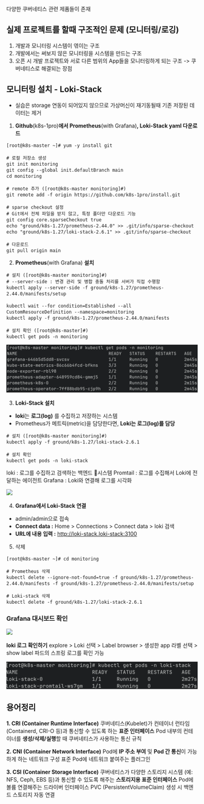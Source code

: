 
다양한 쿠버네티스 관련 제품들이 존재

## 실제 프로젝트를 할때 구조적인 문제 (모니터링/로깅)
1. 개발과 모니터링 시스템이 엮이는 구조
2. 개발에서는 써보지 않은 모니터링을 시스템을 만드는 구조
3. 오픈 시 개발 프로젝트와 서로 다른 범위의 App들을 모니터링하게 되는 구조
-> 쿠버네티스로 해결되는 장점

## 모니터링 설치 - Loki-Stack
* 실습은 storage 연동이 되어있지 않으므로 가상머신이 재기동될때 기존 저장된 데이터는 제거

1. **Github**(k8s-1pro)**에서 Prometheus**(with Grafana)**, Loki-Stack yaml 다운로드**
```
[root@k8s-master ~]# yum -y install git

# 로컬 저장소 생성
git init monitoring
git config --global init.defaultBranch main
cd monitoring

# remote 추가 ([root@k8s-master monitoring]#)
git remote add -f origin https://github.com/k8s-1pro/install.git

# sparse checkout 설정
# Git에서 전체 파일을 받지 않고, 특정 폴더만 다운로드 기능
git config core.sparseCheckout true
echo "ground/k8s-1.27/prometheus-2.44.0" >> .git/info/sparse-checkout
echo "ground/k8s-1.27/loki-stack-2.6.1" >> .git/info/sparse-checkout

# 다운로드 
git pull origin main
```

2. **Prometheus**(with Grafana) **설치**
```
# 설치 ([root@k8s-master monitoring]#)
# --server-side : 변경 관리 및 병합 충돌 처리를 서버가 직접 수행함
kubectl apply --server-side -f ground/k8s-1.27/prometheus-2.44.0/manifests/setup

kubectl wait --for condition=Established --all CustomResourceDefinition --namespace=monitoring
kubectl apply -f ground/k8s-1.27/prometheus-2.44.0/manifests

# 설치 확인 ([root@k8s-master]#) 
kubectl get pods -n monitoring
```

![Loki 설치 이미지](images/Pasted%20image%2020250710204341.png)

3. **Loki-Stack 설치**
- **loki**는 **로그(log)** 를 수집하고 저장하는 시스템
- Prometheus가 메트릭(metric)을 담당한다면, **Loki는 로그(log)를 담당**
```
# 설치 ([root@k8s-master monitoring]#)
kubectl apply -f ground/k8s-1.27/loki-stack-2.6.1

# 설치 확인
kubectl get pods -n loki-stack
```

loki : 로그를 수집하고 검색하는 백엔드 시스템
Promtail : 로그를 수집해서 Loki에 전달하는 에이전트
Grafana : Loki와 연결해 로그를 시각화


![ ](images/Pasted%20image%20250710204357.png)


4. **Grafana에서 Loki-Stack 연결**
- admin/admin으로 접속
- **Connect data :** Home > Connections > Connect data > loki 검색
- **URL에 내용 입력 :** http://loki-stack.loki-stack:3100

5. 삭제
```
[root@k8s-master ~]# cd monitoring

# Prometheus 삭제
kubectl delete --ignore-not-found=true -f ground/k8s-1.27/prometheus-2.44.0/manifests -f ground/k8s-1.27/prometheus-2.44.0/manifests/setup

# Loki-stack 삭제
kubectl delete -f ground/k8s-1.27/loki-stack-2.6.1
```


### Grafana 대시보드 확인
![ ](images/Pasted%20image%20250710204416.png)

**loki 로그 확인하기**
explore > Loki 선택 > Label browser > 생성한 app 라벨 선택 > show label
파드의 스프링 로그를 확인 가능

![ ](images/Pasted%20image%2020250710204357.png)

## 용어정리
**1. CRI (Container Runtime Interface)**
쿠버네티스(Kubelet)가 컨테이너 런타임(Containerd, CRI-O 등)과 통신할 수 있도록 하는 **표준 인터페이스**
Pod 내부의 컨테이너를 **생성/삭제/실행**할 때 쿠버네티스가 사용하는 통신 규칙

**2. CNI (Container Network Interface)**
Pod에 **IP 주소 부여** 및 **Pod 간 통신**이 가능하게 하는 네트워크 구성 표준
Pod에 네트워크 붙여주는 플러그인

**3. CSI (Container Storage Interface)**
쿠버네티스가 다양한 스토리지 시스템 (예: NFS, Ceph, EBS 등)과 통신할 수 있도록 해주는 **스토리지용 표준 인터페이스**
Pod에 볼륨 연결해주는 드라이버 인터페이스
PVC (PersistentVolumeClaim) 생성 시 백엔드 스토리지 자동 연결

